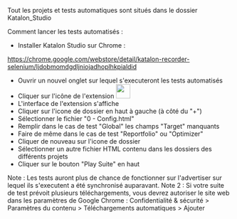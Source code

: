 Tout les projets et tests automatiques sont situés dans le dossier Katalon_Studio

Comment lancer les tests automatisés :
- Installer Katalon Studio sur Chrome : 

https://chrome.google.com/webstore/detail/katalon-recorder-selenium/ljdobmomdgdljniojadhoplhkpialdid
- Ouvrir un nouvel onglet sur lequel s'executeront les tests automatisés
- Cliquer sur l'icône de l'extension  <img src="https://lh3.googleusercontent.com/aVkYn-aZwfYDX3YrXU24Us-NDkSLijgSuTPBIvANHrLC6ow2N1Tje5WhsVUeTANRat0Px0es4fA=w128-h128-e365" width="32" height="32">
- L'interface de l'extension s'affiche
- Cliquer sur l'icone de dossier en haut à gauche (à côté du "+")
- Sélectionner le fichier "0 - Config.html"
- Remplir dans le cas de test "Global" les champs "Target" manquants
- Faire de même dans le cas de test "Reportfolio" ou "Optimizer"
- Cliquer de nouveau sur l'icone de dossier
- Sélectionner un autre fichier HTML contenu dans les dossiers des différents projets
- Cliquer sur le bouton "Play Suite" en haut

Note : Les tests auront plus de chance de fonctionner sur l'advertiser sur lequel ils s'executent a été synchronisé auparavant.
Note 2 : Si votre suite de test prévoit plusieurs téléchargements, vous devrez autoriser le site web dans les paramètres de Google Chrome : Confidentialité & sécurité > Paramètres du contenu > Téléchargements automatiques > Ajouter
